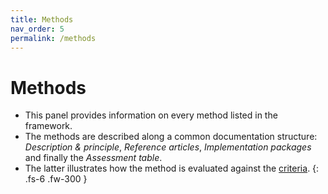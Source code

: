 ```yaml
---
title: Methods
nav_order: 5
permalink: /methods
---
```


# Methods

 - This panel provides information on every method listed in the framework.
 - The methods are described along a common documentation structure: *Description & principle*, *Reference articles*, *Implementation packages* and finally the *Assessment table*.
 - The latter illustrates how the method is evaluated against the [criteria](/criteria).
{: .fs-6 .fw-300 }
